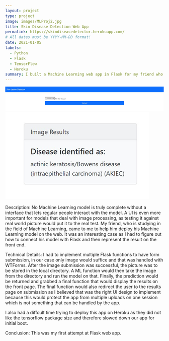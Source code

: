 ```yaml
---
layout: project
type: project
image: images/MLProj2.jpg
title: Skin Disease Detection Web App
permalink: https://skindiseasedetector.herokuapp.com/
# All dates must be YYYY-MM-DD format!
date: 2021-01-05
labels:
  - Python
  - Flask
  - TensorFlow
  - Heroku
summary: I built a Machine Learning web app in Flask for my friend who wanted to deploy their Machine Learning model online.
---
```


<div>
  <img src="../images/MLProj1.jpg">
  <img src="../images/MLProj2.jpg">
</div>

Description:
No Machine Learning model is truly complete without a interface that lets regular people interact with the model.
A UI is even more important for models that deal with image processing, as testing it against real world picture would put it to the real test.
My friend, who is studying in the field of Machine Learning, came to me to help him deploy his Machine Learning model on the web. 
It was an interesting case as I had to figure out how to connect his model with Flask and then represent the result on the front end.

Technical Details:
I had to implement multiple Flask functions to have form submission, in our case only image would suffice and that was handled with WTForms. 
After the image submission was successful, the picture was to be stored in the local directory. A ML function would then take the image from the directory
and run the model on that. Finally, the prediction would be returned and grabbed a final function that would display the results on the front page. 
The final function would also redirect the user to the results page on submission as I believed that was the right UI design to implement because this 
would protect the app from multiple uploads on one session which is not something that can be handled by the app. 

I also had a diffcult time trying to deploy this app on Heroku as they did not like the tensorflow package size and therefore slowed 
down our app for initial boot.

Conclusion: 
This was my first attempt at Flask web app. 
